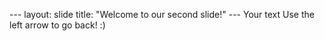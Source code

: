 --- layout: slide 
title: "Welcome to our second slide!" 
--- Your text 
Use the left arrow to go back!
:)
